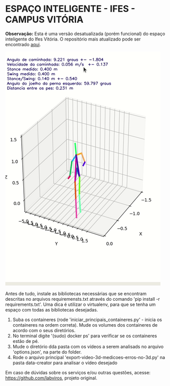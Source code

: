 # ESPAÇO INTELIGENTE - IFES - CAMPUS VITÓRIA

**Observação:** Esta é uma versão desatualizada (porém funcional) do espaço inteligente do Ifes Vitória. O repositório mais atualizado pode ser encontrado [aqui](https://github.com/LabTef-Ifes/espaco_inteligente_ifes).

![Reconstrução tridimensional](https://github.com/wyctorfogos/ESPACOINTELIGENTE-IFES/blob/main/caminhada.gif)

Antes de tudo, instale as bibliotecas necessárias que se encontram descritas no arquivos requiremensts.txt através do comando 'pip install -r requirements.txt'.
Uma dica é utilizar o virtualenv, para que se tenha um espaço com todas as bibliotecas desejadas.

1. Suba os containeres (rode 'iniciar_principais_containeres.py' - inicia os containeres na ordem correta). Mude os volumes dos containeres de acordo com o seus diretórios.
2. No terminal digite '(sudo) docker ps' para verificar se os containeres estão de pé.
3. Mude o diretório dda pasta com os vídeos a serem analisads no arquivo 'options.json', na parte do folder.
4. Rode o arquivo principal 'export-video-3d-medicoes-erros-no-3d.py' na pasta data-creator para analisar o vídeo desejado

Em caso de dúvidas sobre os serviços e/ou outras questões, acesse: https://github.com/labviros, projeto original.
